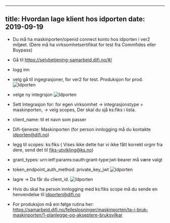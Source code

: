 
---
title: Hvordan lage klient hos idporten
date: 2019-09-19
---

- Du må ha maskinporten/openid connect konto hos idporten i ver2 miljøet. (Dere må ha virksomhetsertifikat for test fra Commfides eller Buypass)
- Gå til https://selvbetjening-samarbeid.difi.no/#/
- logg inn
- velg gå til ingegrasjoner, for ver2 for test. Produksjon for prod.
 ![Idporten](../images/idporten1.png "")
- velge ny integrsjon
 ![Idporten](../images/idporten2.png "")
- Sett Integrasjon for: for egen virksomhet -> integrasjonstype = maskinporten,  -> velg scopes,  Der skal du sjå ks:fiks i lista.
- client_name: til et navn som passer
- Difi-tjeneste: Maskinporten (for person innlogging må du kontakte idporten@difi.no)
- legg til scopes: ks:fiks ( Vises ikke dette har vi ikke fått korrekt orgnr fra dere, send det til fiks-utvikling@ks.no)
- grant_types: urn:ietf:params:oauth:grant-type:jwt-bearer må være valgt
- token_endpoint_auth_method: private_key_jwt 
![Idporten](../images/idporten3.png "")
- lagre -> Da får du client_id.
![Idporten](../images/idporten4.png "")

- Hvis du skal ha person innlogging med ks:fiks scope må du sende en henvendelse til idporten@difi.no
- For produksjon må ein følge rutina her: https://samarbeid.difi.no/felleslosninger/maskinporten/ta-i-bruk-maskinporten/1-planlegge-og-akseptere-bruksvilkar
